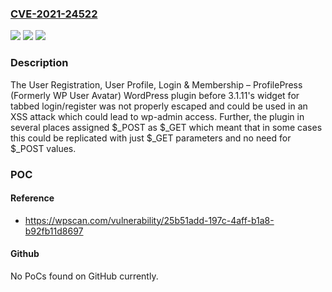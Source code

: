 ### [CVE-2021-24522](https://cve.mitre.org/cgi-bin/cvename.cgi?name=CVE-2021-24522)
![](https://img.shields.io/static/v1?label=Product&message=User%20Registration%2C%20User%20Profile%2C%20Login%20%26%20Membership%20%E2%80%93%20ProfilePress%20(Formerly%20WP%20User%20Avatar)&color=blue)
![](https://img.shields.io/static/v1?label=Version&message=3.1.11%3C%203.1.11%20&color=brighgreen)
![](https://img.shields.io/static/v1?label=Vulnerability&message=CWE-79%20Cross-site%20Scripting%20(XSS)&color=brighgreen)

### Description

The User Registration, User Profile, Login & Membership – ProfilePress (Formerly WP User Avatar) WordPress plugin before 3.1.11's widget for tabbed login/register was not properly escaped and could be used in an XSS attack which could lead to wp-admin access. Further, the plugin in several places assigned $_POST as $_GET which meant that in some cases this could be replicated with just $_GET parameters and no need for $_POST values.

### POC

#### Reference
- https://wpscan.com/vulnerability/25b51add-197c-4aff-b1a8-b92fb11d8697

#### Github
No PoCs found on GitHub currently.

